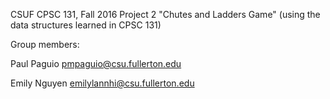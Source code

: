 CSUF CPSC 131, Fall 2016
Project 2
"Chutes and Ladders Game" (using the data structures learned in CPSC 131)

Group members:

Paul Paguio pmpaguio@csu.fullerton.edu

Emily Nguyen emilylannhi@csu.fullerton.edu
